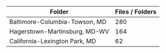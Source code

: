 | Folder                        |   Files / Folders |
|-------------------------------|-------------------|
| Baltimore-Columbia-Towson, MD |               280 |
| Hagerstown-Martinsburg, MD-WV |               164 |
| California-Lexington Park, MD |                62 |